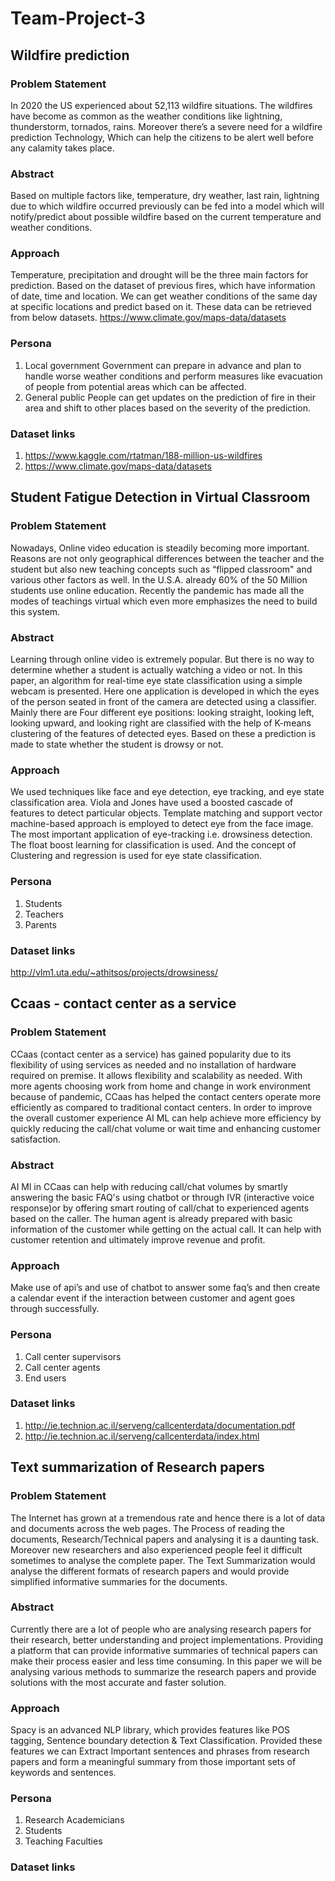 # Team-Project-3
## Wildfire prediction 
### Problem Statement
In 2020 the US experienced about 52,113 wildfire situations. The wildfires have become as common as the weather conditions like lightning, thunderstorm, tornados, rains. Moreover there’s a severe need for a wildfire prediction Technology, Which can help the citizens to be alert well before any calamity takes place.

### Abstract
Based on multiple factors like, temperature, dry weather, last rain, lightning due to which wildfire occurred previously  can be fed into a model which will notify/predict about possible wildfire based on the current temperature and weather conditions.

### Approach
Temperature, precipitation and drought will be the three main factors for prediction.
Based on the dataset of previous fires, which have information of date, time and location. We can get weather conditions of the same day at specific locations and predict based on it. These data can be retrieved from below datasets.
https://www.climate.gov/maps-data/datasets

### Persona
1. Local government
Government can prepare in advance and plan to handle worse weather conditions and perform measures like evacuation of people from potential areas which can be affected.
2. General public
People can get updates on the prediction of fire in their area and shift to other places based on the severity of the prediction.

### Dataset links
1. https://www.kaggle.com/rtatman/188-million-us-wildfires
2. https://www.climate.gov/maps-data/datasets

## Student Fatigue Detection in Virtual Classroom
### Problem Statement
Nowadays, Online video education is steadily becoming more important. Reasons are not only geographical differences between the teacher and the student but also new teaching concepts such as “flipped classroom" and various other factors as well. In the U.S.A. already 60% of the 50 Million students use online education. Recently the pandemic has made all the modes of teachings virtual which even more emphasizes the need to build this system.

### Abstract
Learning through online video is extremely popular. But there is no way to determine whether a student is actually watching a video or not. In this paper, an algorithm for real-time eye state classification using a simple webcam is presented. Here one application is developed in which the eyes of the person seated in front of the camera are detected using a classifier. Mainly there are Four different eye positions: looking straight, looking left, looking upward, and looking right are classified with the help of K-means clustering of the features of detected eyes. Based on these a prediction is made to state whether the student is drowsy or not.

### Approach
We used techniques like face and eye detection, eye tracking, and eye state classification area. Viola and Jones have used a boosted cascade of features to detect particular objects. Template matching and support vector machine-based approach is employed to detect eye from the face image. The most important application of eye-tracking i.e. drowsiness detection. The float boost learning for classification is used. And the concept of Clustering and regression is used for eye state classification.

### Persona
1. Students
2. Teachers
3. Parents

### Dataset links
http://vlm1.uta.edu/~athitsos/projects/drowsiness/

## Ccaas - contact center as a service
### Problem Statement
CCaas (contact center as a service) has gained popularity due to its flexibility of using services as needed and no installation of hardware required on premise. It allows flexibility and scalability as needed. With more agents choosing work from home and change in work environment because of pandemic, CCaas has helped the contact centers operate more efficiently as compared to traditional contact centers. In order to improve the overall customer experience AI ML can help achieve more efficiency by quickly reducing the call/chat volume or wait time and enhancing customer satisfaction.

### Abstract
AI Ml in CCaas can help with reducing call/chat volumes by smartly answering the basic FAQ's using chatbot or through IVR (interactive voice response)or by offering  smart routing of call/chat to experienced agents based on the caller. The human agent is already prepared with basic information of the customer while getting on the actual call. It can help with customer retention and ultimately improve revenue and profit.

### Approach
Make use of api’s and use of chatbot to answer some faq’s and then create a calendar event if the interaction between customer and agent goes through successfully.

### Persona
1. Call center supervisors
2. Call center agents
3. End users

### Dataset links
1. http://ie.technion.ac.il/serveng/callcenterdata/documentation.pdf  
2. http://ie.technion.ac.il/serveng/callcenterdata/index.html

## Text summarization of Research papers
### Problem Statement
The Internet has grown at a tremendous rate and hence there is a lot of data and documents across the web pages. The Process of reading the documents, Research/Technical papers and analysing it is a daunting task. Moreover new researchers and also experienced people feel it difficult sometimes to analyse the complete paper. The Text Summarization would analyse the different formats of research papers and would provide simplified informative summaries for the documents.

### Abstract
Currently there are a lot of people who are analysing research papers for their research, better understanding and project implementations. Providing a platform that can provide informative summaries of technical papers can make their process easier and less time consuming. In this paper we will be analysing various methods to summarize the research papers and provide solutions with the most accurate and faster solution.  

### Approach
Spacy is an advanced NLP library, which provides features like POS tagging, Sentence boundary detection & Text Classification. Provided these features we can Extract Important sentences and phrases from research papers and form a meaningful summary from those important sets of keywords and sentences.

### Persona
1. Research Academicians
2. Students 
3. Teaching Faculties

### Dataset links

